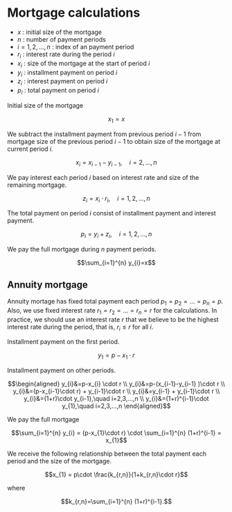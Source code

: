 # Mortgage calculations
- $x$ : initial size of the mortgage
- $n$ : number of payment periods
- $i=1,2,...,n$ : index of an payment period
- $r_{i}$ : interest rate during the period $i$
- $x_{i}$ : size of the mortgage at the start of period $i$
- $y_{i}$ : installment payment on period $i$
- $z_{i}$ : interest payment on period $i$
- $p_{i}$ : total payment on period $i$

Initial size of the mortgage

$$x_{1}=x$$

We subtract the installment payment from previous period $i-1$ from mortgage size of the previous period $i-1$ to obtain size of the mortgage at current period $i$.

$$x_{i}=x_{i-1}-y_{i-1},\quad i=2,...,n$$

We pay interest each period $i$ based on interest rate and size of the remaining mortgage.

$$z_{i}=x_{i}\cdot r_{i},\quad i=1,2,...,n$$

The total payment on period $i$ consist of installment payment and interest payment.

$$p_{i}=y_{i}+z_{i},\quad i=1,2,...,n$$

We pay the full mortgage during $n$ payment periods.

$$\sum_{i=1}^{n} y_{i}=x$$


## Annuity mortgage
Annuity mortage has fixed total payment each period $p_{1}=p_{2}=...=p_{n}=p.$
Also, we use fixed interest rate $r_{1}=r_{2}=...=r_{n}=r$ for the calculations.
In practice, we should use an interest rate $r$ that we believe to be the highest interest rate during the period, that is, $r_{i} \le r$ for all $i$.

Installment payment on the first period.

$$y_{1}=p-x_{1} \cdot r$$

Installment payment on other periods.

$$\begin{aligned}
y_{i}&=p-x_{i} \cdot r \\
y_{i}&=p-(x_{i-1}-y_{i-1} )\cdot r \\
y_{i}&=(p-x_{i-1}\cdot r) + y_{i-1}\cdot r \\
y_{i}&=y_{i-1} + y_{i-1}\cdot r \\
y_{i}&=(1+r)\cdot y_{i-1},\quad i=2,3,...,n \\
y_{i}&=(1+r)^{i-1}\cdot y_{1},\quad i=2,3,...,n
\end{aligned}$$

We pay the full mortgage

$$\sum_{i=1}^{n} y_{i} = (p-x_{1}\cdot r) \cdot \sum_{i=1}^{n} (1+r)^{i-1} = x_{1}$$

We receive the following relationship between the total payment each period and the size of the mortgage.

$$x_{1} = p\cdot \frac{k_{r,n}}{1+k_{r,n}\cdot r}$$

where

$$k_{r,n}=\sum_{i=1}^{n} (1+r)^{i-1}.$$

